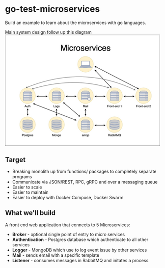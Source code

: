 # go-test-microservices
Build an example to learn about the microservices with go languages.

Main system design follow up this diagram
![Go Microservices Diagram](./docs/images/go-microservices.jpg)

## Target
- Breaking monolith up from functions/ packages to completely separate programs
- Communicate via JSON/REST, RPC, gRPC and over a messaging queue
- Easier to scale
- Easier to maintain
- Easier to deploy with Docker Compose, Docker Swarm
  
## What we'll build
A front end web application that connects to 5 Microservices:
- **Broker** - optional single point of entry to micro services
- **Authentication** - Postgres database which authenticate to all other services
- **Logger** - MongoDB which use to log event issue by other services
- **Mail** - sends email with a specific template
- **Listener** - consumes messages in RabbitMQ and initates a process
